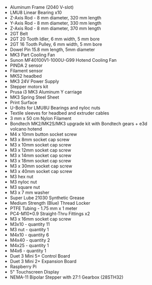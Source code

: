 - Aluminum Frame (2040 V-slot)
- LMU8 Linear Bearing x10
- Z-Axis Rod - 8 mm diameter, 320 mm length	
- Y-Axis Rod - 8 mm diameter, 330 mm length	
- Z-Axis Rod - 8 mm diameter, 370 mm length	
- 2GT Belt	
- 2GT 20 Tooth Idler, 6 mm width, 5 mm bore	
- 2GT 16 Tooth Pulley, 6 mm width, 5 mm bore	
- Dowel Pin 15.8 mm length, 5mm diameter	
- MK3 Part Cooling Fan
- Sunon MF40100V1-1000U-G99 Hotend Cooling Fan
- PINDA 2 sensor	
- Filament sensor	
- MK52 headbed
- MK3 24V Power Supply	
- Stepper motors kit	
- Prusa i3 MK3 Aluminum Y carriage	
- MK3 Spring Steel Sheet	
- Print Surface	
- U-Bolts for LMU8U Bearings and nyloc nuts	
- Textile sleeves for headbed and extruder cables	
- 3 mm x 50 cm Nylon Filament	
- Bondtech MK2/MK2S/MK3 upgrade kit with Bondtech gears + e3d volcano hotend
- M4 x 10mm button socket screw	
- M3 x 8mm socket cap screw	
- M3 x 10mm socket cap screw
- M3 x 12mm socket cap screw	
- M3 x 14mm socket cap screw	
- M3 x 18mm socket cap screw	
- M3 x 30mm socket cap screw	
- M3 x 40mm socket cap screw	
- M3 hex nut	
- M3 nyloc nut	
- M3 square nut	
- M3 x 7 mm washer	
- Super Lube 21030 Synthetic Grease	
- Medium Strength (Blue) Thread Locker	
- PTFE Tubing - 1.75 mm x 1 meter
- PC4-M10*0.9 Straight-Thru Fittings x2
- M3 x 16mm socket cap screw
- M3x10 - quantity 11
- M3 nut - quantity 1
- M4x10 - quantity 6
- M4x40 - quantity 2
- M4x25 - quantity 1
- M4x6 - quantity 1
- Duet 3 Mini 5+ Control Board
- Duet 3 Mini 2+ Expansion Board
- Raspberry Pi
- 5" Touchscreen Display
- NEMA-11 Bipolar Stepper with 27:1 Gearbox (28STH32)

